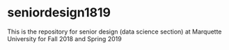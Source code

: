 # seniordesign1819
This is the repository for senior design (data science section) at Marquette University for Fall 2018 and Spring 2019
